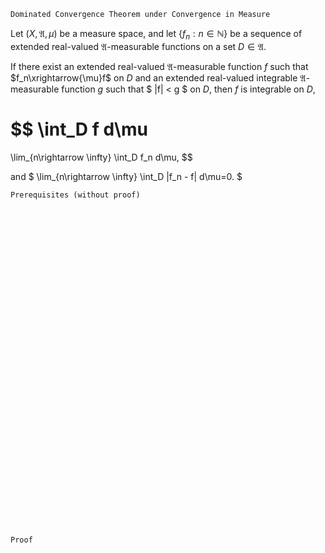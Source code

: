 ```
Dominated Convergence Theorem under Convergence in Measure
```
Let $(X, \mathfrak{A}, \mu)$ be a measure space, and
let $\{f_n:n \in \mathbb{N}\}$ be a sequence of extended real-valued $\mathfrak{A}$-measurable functions on a set $D\in\mathfrak{A}$.

If there exist an extended real-valued $\mathfrak{A}$-measurable function $f$ such that $f_n\xrightarrow{\mu}f$ on $D$ and an extended real-valued integrable $\mathfrak{A}$-measurable function $g$ such that
$
|f| < g
$ on $D$, then $f$ is integrable on $D$,

$$
\int_D f d\mu
=
\lim_{n\rightarrow \infty} \int_D f_n d\mu,
$$

and
$
\lim_{n\rightarrow \infty} \int_D |f_n - f| d\mu=0.
$

```
Prerequisites (without proof)
```


<br>
<br>
<br>
<br>
<br>
<br>
<br>
<br>
<br>
<br>
<br>
<br>
<br>
<br>
<br>
<br>
<br>
<br>
<br>
<br>
<br>
<br>
<br>
<br>
<br>
<br>
<br>
<br>
<br>
<br>


```
Proof
```
